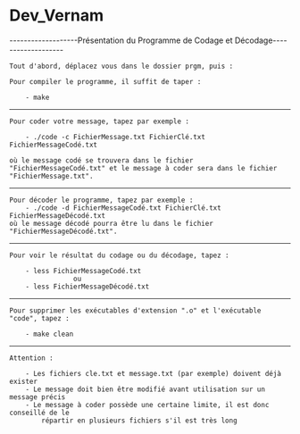 # Dev_Vernam

-------------------Présentation du Programme de Codage et Décodage-------------------

	Tout d'abord, déplacez vous dans le dossier prgm, puis :
	
	Pour compiler le programme, il suffit de taper :

		- make
-------------------------------------------------------------------------------------

	Pour coder votre message, tapez par exemple :

		- ./code -c FichierMessage.txt FichierClé.txt FichierMessageCodé.txt

	où le message codé se trouvera dans le fichier "FichierMessageCodé.txt" et le message à coder sera dans le fichier "FichierMessage.txt".
-------------------------------------------------------------------------------------

	Pour décoder le programme, tapez par exemple :
		- ./code -d FichierMessageCodé.txt FichierClé.txt FichierMessageDécodé.txt
	où le message décodé pourra être lu dans le fichier "FichierMessageDécodé.txt".
-------------------------------------------------------------------------------------

	Pour voir le résultat du codage ou du décodage, tapez :

		- less FichierMessageCodé.txt
					ou
		- less FichierMessageDécodé.txt
-------------------------------------------------------------------------------------

	Pour supprimer les exécutables d'extension ".o" et l'exécutable "code", tapez :

		- make clean
-------------------------------------------------------------------------------------
	Attention : 

		- Les fichiers cle.txt et message.txt (par exemple) doivent déjà exister
		- Le message doit bien être modifié avant utilisation sur un message précis
		- Le message à coder possède une certaine limite, il est donc conseillé de le 
			répartir en plusieurs fichiers s'il est très long
